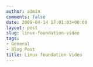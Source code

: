 ```yaml
---
author: admin
comments: false
date: 2009-04-14 17:01:03+00:00
layout: post
slug: linux-foundation-video
tags:
- General
- Blog Post
title: Linux foundation Video
---
```

